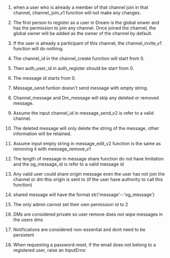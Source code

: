 1. when a user who is already a member of that channel join in that channel, channel_join_v1 function will not make any changes.

2. The first person to register as a user in Dream is the global onwer and has the permission to join any channel. Once joined the channel, the global owner will be added as the owner of the channel by default.

3. If the user is already a participant of this channel, the channel_invite_v1 function will do nothing.

4. The channel_id in the channel_create function will start from 0.

5. Then auth_user_id in auth_register should be start from 0.

6. The message id starts from 0.

7. Message_send funtion doesn't send message with empty string.

8. Channel_message and Dm_message will skip any deleted or removed message.

9. Assume the input channel_id in message_send_v2 is refer to a valid channel.

10. The deleted message will only delete the string of the message, other information will be retained.

11. Assume input empty string in message_edit_v2 function is the same as removing it with meesage_remove_v1

12. The length of message in message share function do not have limitation and the og_message_id is refer to a valid message id

13. Any valid user could share origin message even the user has not join the channel or dm this origin is sent to (if the user have authority to call this function)

14. shared message will have the format str('message'--'og_message')

15. The only admin cannot set their own permission id to 2

16. DMs are considered private so user remove does not wipe messages in the users dms

17. Notifications are considered non-essential and dont need to be persistent

18. When requesting a password reset, if the email does not belong to a registered user, raise an InputError